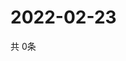 # 2022-02-23
  共 0条

  <!-- BEGIN -->
  <!-- 最后更新时间Wed Feb 23 2022 21:04:20 GMT+0000 (Coordinated Universal Time) -->
  
  <!-- END -->
  
  